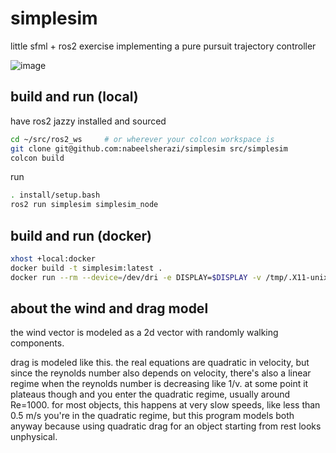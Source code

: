 # simplesim

little sfml + ros2 exercise implementing a pure pursuit trajectory controller

![image](https://github.com/user-attachments/assets/b7e99e1b-69a5-4958-a23f-446d053a0bfc)

## build and run (local)

have ros2 jazzy installed and sourced

```sh
cd ~/src/ros2_ws     # or wherever your colcon workspace is
git clone git@github.com:nabeelsherazi/simplesim src/simplesim
colcon build
```

run

```sh
. install/setup.bash
ros2 run simplesim simplesim_node
```

## build and run (docker)

```sh
xhost +local:docker
docker build -t simplesim:latest .
docker run --rm --device=/dev/dri -e DISPLAY=$DISPLAY -v /tmp/.X11-unix:/tmp/.X11-unix simplesim:latest
```

## about the wind and drag model

the wind vector is modeled as a 2d vector with randomly walking components.

drag is modeled like this. the real equations are quadratic in velocity, but since the reynolds number also depends on velocity, there's also a linear regime when the reynolds number is decreasing like 1/v. at some point it plateaus though and you enter the quadratic regime, usually around Re=1000. for most objects, this happens at very slow speeds, like less than 0.5 m/s you're in the quadratic regime, but this program models both anyway because using quadratic drag for an object starting from rest looks unphysical.